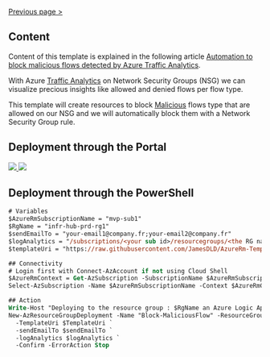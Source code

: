 [Previous page >](../)

Content
------------
Content of this template is explained in the following article [Automation to block malicious flows detected by Azure Traffic Analytics](https://medium.com/@jamesdld23/automation-to-block-malicious-flows-detected-by-azure-traffic-analytics-b010298ba347).


With Azure [Traffic Analytics](https://docs.microsoft.com/en-us/azure/network-watcher/traffic-analytics?WT.mc_id=AZ-MVP-5003548) on Network Security Groups (NSG) we can visualize precious insights like allowed and denied flows per flow type.

This template will create resources to block [Malicious](https://docs.microsoft.com/en-us/azure/network-watcher/traffic-analytics-schema?WT.mc_id=AZ-MVP-5003548&WT.mc_id=AZ-MVP-5003548#notes) flows type that are allowed on our NSG and we will automatically block them with a Network Security Group rule.


Deployment through the Portal
------------

<a href="https://portal.azure.com/#create/Microsoft.Template/uri/https%3A%2F%2Fraw.githubusercontent.com%2FJamesDLD%2FAzureRm-Template%2Fmaster%2FBlock-AzMaliciousFlow%2Ftemplate.json" target="_blank">
    <img src="http://azuredeploy.net/deploybutton.png"/>
</a>

<a href="http://armviz.io/#/?load=https%3A%2F%2Fraw.githubusercontent.com%2FJamesDLD%2FAzureRm-Template%2Fmaster%2FBlock-AzMaliciousFlow%2Ftemplate.json" target="_blank">
    <img src="http://armviz.io/visualizebutton.png"/>
</a>


Deployment through the PowerShell
------------

```ps
# Variables
$AzureRmSubscriptionName = "mvp-sub1"
$RgName = "infr-hub-prd-rg1"
$sendEmailTo = "your-email1@company.fr;your-email2@company.fr"
$logAnalytics = "/subscriptions/<your sub id>/resourcegroups/<the RG name of the Log Analytics Workspace>/providers/microsoft.operationalinsights/workspaces/<The Log Analytics Workspace name containing Traffic Analytics Logs>"
$templateUri = "https://raw.githubusercontent.com/JamesDLD/AzureRm-Template/master/Block-AzMaliciousFlow/template.json"

## Connectivity
# Login first with Connect-AzAccount if not using Cloud Shell
$AzureRmContext = Get-AzSubscription -SubscriptionName $AzureRmSubscriptionName | Set-AzContext -ErrorAction Stop
Select-AzSubscription -Name $AzureRmSubscriptionName -Context $AzureRmContext -Force -ErrorAction Stop

## Action
Write-Host "Deploying to the resource group : $RgName an Azure Logic App that will deny malicious flows" -ForegroundColor Cyan
New-AzResourceGroupDeployment -Name "Block-MaliciousFlow" -ResourceGroupName $RgName `
  -TemplateUri $TemplateUri `
  -sendEmailTo $sendEmailTo `
  -logAnalytics $logAnalytics `
  -Confirm -ErrorAction Stop

```